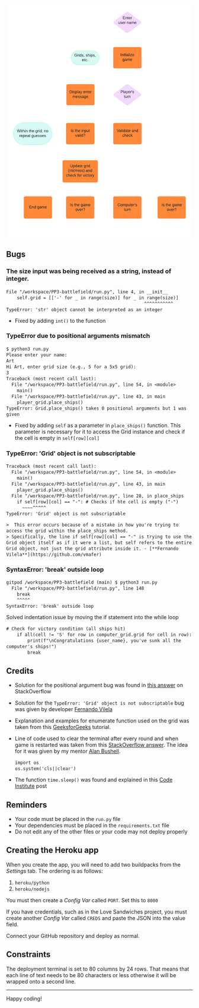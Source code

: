 ![flowchart of the game logic](assets/docs/flowchart.png)
## Bugs

### The size input was being received as a string, instead of integer.
  ```
  File "/workspace/PP3-battlefield/run.py", line 4, in __init__
      self.grid = [['-' for _ in range(size)] for _ in range(size)]
                                                      ^^^^^^^^^^^
  TypeError: 'str' object cannot be interpreted as an integer
  ```

  - Fixed by adding `int()` to the function

### TypeError due to positional arguments mismatch

  ```
  $ python3 run.py
  Please enter your name: 
  Art
  Hi Art, enter grid size (e.g., 5 for a 5x5 grid): 
  3
  Traceback (most recent call last):
    File "/workspace/PP3-battlefield/run.py", line 54, in <module>
      main()
    File "/workspace/PP3-battlefield/run.py", line 43, in main
      player_grid.place_ships()
  TypeError: Grid.place_ships() takes 0 positional arguments but 1 was given
  ```

  - Fixed by adding `self` as a parameter in `place_ships()` function. This parameter is necessary for it to access the Grid instance and check if the cell is empty in `self[row][col]`

  ### TypeError: 'Grid' object is not subscriptable

  ```
  Traceback (most recent call last):
    File "/workspace/PP3-battlefield/run.py", line 54, in <module>
      main()
    File "/workspace/PP3-battlefield/run.py", line 43, in main
      player_grid.place_ships()
    File "/workspace/PP3-battlefield/run.py", line 28, in place_ships
      if self[row][col] == "-": # Checks if hte cell is empty ("-")
        ~~~~^^^^^
  TypeError: 'Grid' object is not subscriptable
  ```

    >  This error occurs because of a mistake in how you're trying to access the grid within the place_ships method.
    > Specifically, the line if self[row][col] == "-" is trying to use the Grid object itself as if it were a list, but self refers to the entire Grid object, not just the grid attribute inside it. - [**Fernando Vilela**](https://github.com/vmafer)

  ### SyntaxError: 'break' outside loop
  ```
  gitpod /workspace/PP3-battlefield (main) $ python3 run.py
    File "/workspace/PP3-battlefield/run.py", line 148
      break
      ^^^^^
  SyntaxError: 'break' outside loop
  ```
  Solved indentation issue by moving the if statement into the while loop

  ```
  # Check for victory condition (all ships hit)
      if all(cell != 'S' for row in computer_grid.grid for cell in row):
          print(f"\nCongratulations {user_name}, you've sunk all the computer's ships!")
          break
  ```

## Credits

- Solution for the positional argument bug was found in [this answer](https://stackoverflow.com/questions/43839536/typeerror-generatecode-takes-0-positional-arguments-but-1-was-given) on StackOverflow

- Solution for the `TypeError: 'Grid' object is not subscriptable` bug was given by developer [Fernando Vilela](https://github.com/vmafer)

- Explanation and examples for enumerate function used on the grid was taken from this [GeeksforGeeks](https://www.geeksforgeeks.org/enumerate-in-python/) tutorial.

- Line of code used to clear the terminal after every round and when game is restarted was taken from this [StackOverflow answer](https://stackoverflow.com/a/36941376/26410724). The idea for it was given by my mentor [Alan Bushell](https://github.com/Alan-Bushell).
  ```
  import os
  os.system('cls||clear')
  ```

- The function `time.sleep()` was found and explained in this [Code Institute](https://codeinstitute.net/global/blog/how-to-wait-in-python/) post

## Reminders

- Your code must be placed in the `run.py` file
- Your dependencies must be placed in the `requirements.txt` file
- Do not edit any of the other files or your code may not deploy properly

## Creating the Heroku app

When you create the app, you will need to add two buildpacks from the _Settings_ tab. The ordering is as follows:

1. `heroku/python`
2. `heroku/nodejs`

You must then create a _Config Var_ called `PORT`. Set this to `8000`

If you have credentials, such as in the Love Sandwiches project, you must create another _Config Var_ called `CREDS` and paste the JSON into the value field.

Connect your GitHub repository and deploy as normal.

## Constraints

The deployment terminal is set to 80 columns by 24 rows. That means that each line of text needs to be 80 characters or less otherwise it will be wrapped onto a second line.

---

Happy coding!
